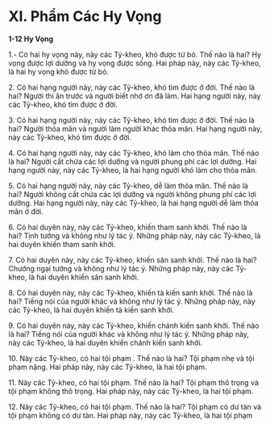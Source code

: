 # XI. Phẩm Các Hy Vọng

**1-12 Hy Vọng**

1.- Có hai hy vọng này, này các Tỷ-kheo, khó được từ bỏ. Thế nào là hai? Hy vọng được lợi dưỡng và
hy vọng được sống. Hai pháp này, này các Tỷ-kheo, là hai hy vọng khó được từ bỏ.

<!--pg-->
2\. Có hai hạng người này, này các Tỷ-kheo, khó tìm được ở đời. Thế nào là hai? Người thi ân trước và
người biết nhớ ơn đã làm. Hai hạng người này, này các Tỷ-kheo, khó tìm được ở đời.
<!--pg-->
3\. Có hai hạng người này, này các Tỷ-kheo, khó tìm được ở đời. Thế nào là hai? Người thỏa mãn và
người làm người khác thỏa mãn. Hai hạng người này, này các Tỷ-kheo, khó tìm được ở đời.

<!--pg-->
4\. Có hai hạng người này, này các Tỷ-kheo, khó làm cho thỏa mãn. Thế nào là hai? Người cất chứa các
lợi dưỡng và người phung phí các lợi dưỡng. Hai hạng người này, này các Tỷ-kheo, là hai hạng người
khó làm cho thỏa mãn.

<!--pg-->
5\. Có hai hạng người này, này các Tỷ-kheo, dễ làm thỏa mãn. Thế nào là hai? Người không cất chứa các
lợi dưỡng và người không phung phí các lợi dưỡng. Hai hạng người này, này các Tỷ-kheo, là hai hạng
người dễ làm thỏa mãn ở đời.

<!--pg-->
6\. Có hai duyên này, này các Tỷ-kheo, khiến tham sanh khởi. Thế nào là hai? Tịnh tướng và không như
lý tác ý. Những pháp này, này các Tỷ-kheo, là hai duyên khiến tham sanh khởi.

<!--pg-->
7\. Có hai duyên này, này các Tỷ-kheo, khiến sân sanh khởi. Thế nào là hai? Chướng ngại tướng và
không như lý tác ý. Những pháp này, này các Tỷ-kheo, là hai duyên khiến sân sanh khởi.

<!--pg-->
8\. Có hai duyên này, này các Tỷ-kheo, khiến tà kiến sanh khởi. Thế nào là hai? Tiếng nói của người
khác và không như lý tác ý. Những pháp này, này các Tỷ-kheo, là hai duyên khiến tà kiến sanh khởi.

<!--pg-->
9\. Có hai duyên này, này các Tỷ-kheo, khiến chánh kiến sanh khởi. Thế nào là hai? Tiếng nói của người
khác và không như lý tác ý. Những pháp này, này các Tỷ-kheo, là hai duyên khiến chánh kiến sanh
khởi.

<!--pg-->
10\. Này các Tỷ-kheo, có hai tội phạm . Thế nào là hai? Tội phạm nhẹ và tội phạm nặng. Hai pháp này,
này các Tỷ-kheo, là hai tội phạm.

<!--pg-->
11\. Này các Tỷ-kheo, có hai tội phạm. Thế nào là hai? Tội phạm thô trọng và tội phạm không thô trọng.
Hai pháp này, này các Tỷ-kheo, là hai tội phạm.

<!--pg-->
12\. Này các Tỷ-kheo, có hai tội phạm. Thế nào là hai? Tội phạm có dư tàn và tội phạm không có dư tàn.
Hai pháp này, này các Tỷ-kheo, là hai tội phạm

